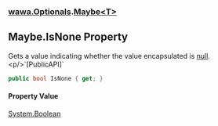 ### [wawa.Optionals](wawa.Optionals.md 'wawa.Optionals').[Maybe&lt;T&gt;](Maybe{T}.md 'wawa.Optionals.Maybe<T>')

## Maybe<T>.IsNone Property

Gets a value indicating whether the value encapsulated is [null](https://docs.microsoft.com/en-us/dotnet/csharp/language-reference/keywords/null 'https://docs.microsoft.com/en-us/dotnet/csharp/language-reference/keywords/null').<p/>`[PublicAPI]`

```csharp
public bool IsNone { get; }
```

#### Property Value
[System.Boolean](https://docs.microsoft.com/en-us/dotnet/api/System.Boolean 'System.Boolean')